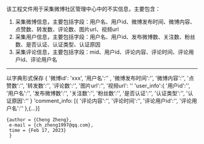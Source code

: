 该工程文件用于采集微博社区管理中心中的不实信息，主要包含：
1. 采集微博信息，主要包括字段：用户名、用户id、微博发布时间、微博内容、点赞数、转发数、评论数、图片url、视频url
2. 采集用户信息，主要包括字段：用户名、用户id、发布微博数、关注数、粉丝数、是否认证、认证类型、认证原因
3. 采集评论信息，主要包括字段：mid、用户id、评论内容、评论时间、评论用户id、评论用户名
----------------------------------------------------------------------------------------------------
以字典形式保存
{
    '微博id': 'xxx',
    '用户名':''  ,
    '微博发布时间':'',
    '微博内容':'',
    '点赞数':'',
    '转发数':'',
    '评论数':'',
    '图片url':'',
    '视频url': ''
    'user_info':{
                       '用户id':'',
                       '用户名':'',
                      '发布微博数':'',
                      '关注数':'',
                      '粉丝数':'',
                      '是否认证':'',
                     '认证类型':'',
                     '认证原因':''
                        }
    'comment_info: [{ 
                                 '评论内容':'',
                                 '评论时间':'',
                                 '评论用户id':'',
                                 '评论用户名':''
                                                    },{...}]

```
{author = {Cheng Zheng},
 e-mail = {ch_zheng1997@qq.com},
 time = {Feb 17, 2023}
 }
```
